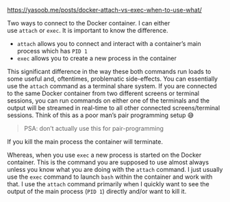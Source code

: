https://yasoob.me/posts/docker-attach-vs-exec-when-to-use-what/

Two ways to connect to the Docker container. I can either use `attach` or `exec`. It is important to know the difference.

- `attach` allows you to connect and interact with a container’s main process which has `PID 1`
- `exec` allows you to create a new process in the container

This significant difference in the way these both commands run loads to some useful and, oftentimes, problematic side-effects. You can essentially use the `attach` command as a terminal share system. If you are connected to the same Docker container from two different screens or terminal sessions, you can run commands on either one of the terminals and the output will be streamed in real-time to all other connected screens/terminal sessions. Think of this as a poor man’s pair programming setup 😅

> PSA: don’t actually use this for pair-programming

If you kill the main process the container will terminate.

Whereas, when you use `exec` a new process is started on the Docker container. This is the command you are supposed to use almost always unless you know what you are doing with the `attach` command. I just usually use the `exec` command to launch `bash` within the container and work with that. I use the `attach` command primarily when I quickly want to see the output of the main process (`PID 1`) directly and/or want to kill it.
